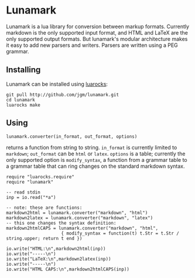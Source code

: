 Lunamark
========

Lunamark is a lua library for conversion between markup
formats. Currently markdown is the only supported input
format, and HTML and LaTeX are the only supported output
formats.  But lunamark's modular architecture makes it
easy to add new parsers and writers. Parsers are written
using a PEG grammar.

Installing
----------

Lunamark can be installed using [luarocks](http://www.luarocks.org):

    git pull http://github.com/jgm/lunamark.git
    cd lunamark
    luarocks make

Using
-----

    lunamark.converter(in_format, out_format, options)

returns a function from string to string.  `in_format` is currently
limited to `markdown`; `out_format` can be `html` or `latex`.
`options` is a table; currently the only supported option is
`modify_syntax`, a function from a grammar table to a grammar
table that can ring changes on the standard markdown syntax.

    require "luarocks.require"
    require "lunamark"

    -- read stdin
    inp = io.read("*a")

    -- note: these are functions:
    markdown2html = lunamark.converter("markdown", "html")
    markdown2latex = lunamark.converter("markdown", "latex")
    -- this one changes the syntax definition:
    markdown2htmlCAPS = lunamark.converter("markdown", "html",
                         { modify_syntax = function(t) t.Str = t.Str / string.upper; return t end })

    io.write("HTML:\n",markdown2html(inp))
    io.write("-----\n")
    io.write("LaTeX:\n",markdown2latex(inp))
    io.write("-----\n")
    io.write("HTML CAPS:\n",markdown2htmlCAPS(inp))
